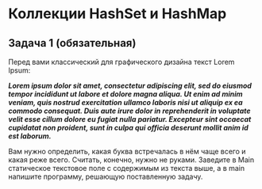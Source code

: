 # Коллекции HashSet и HashMap

## Задача 1 (обязательная)

Перед вами классический для графического дизайна текст Lorem Ipsum:

***Lorem ipsum dolor sit amet, consectetur adipiscing elit, sed do eiusmod tempor incididunt ut labore et dolore magna aliqua.
Ut enim ad minim veniam, quis nostrud exercitation ullamco laboris nisi ut aliquip ex ea commodo consequat.
Duis aute irure dolor in reprehenderit in voluptate velit esse cillum dolore eu fugiat nulla pariatur.
Excepteur sint occaecat cupidatat non proident, sunt in culpa qui officia deserunt mollit anim id est laborum.***

Вам нужно определить, какая буква встречалась в нём чаще всего и какая реже всего. Считать, конечно, нужно не руками. Заведите в Main статическое текстовое поле с содержимым из текста выше, а в main напишите программу, решающую поставленную задачу.